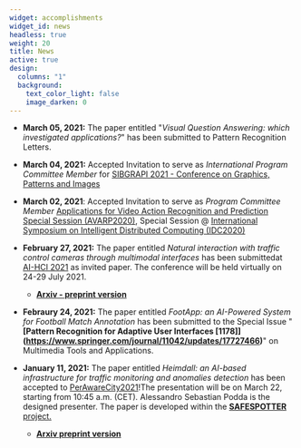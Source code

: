 ```yaml
---
widget: accomplishments
widget_id: news
headless: true
weight: 20
title: News
active: true
design:
  columns: "1"
  background:
    text_color_light: false
    image_darken: 0
---
```

* **March 05, 2021:** The paper entitled "*Visual Question Answering: which investigated applications?*" has been submitted to Pattern Recognition Letters.
* **March 04, 2021:** Accepted Invitation to serve as *International Program Committee Member* for [SIBGRAPI 2021 - Conference on Graphics, Patterns and Images](https://www.inf.ufrgs.br/sibgrapi2021/)
* **March 02, 2021**: Accepted Invitation to serve as *Program Committee Member* [Applications for Video Action Recognition and Prediction Special Session (AVARP2020)](http://idc2020.unirc.it/stAVARP.html), Special Session @ [International Symposium on Intelligent Distributed Computing (IDC2020)](http://idc2020.unirc.it)
* **February 27, 2021:** The paper entitled *Natural interaction with traffic control cameras through multimodal interfaces* has been submittedat [AI-HCI 2021](http://2021.hci.international/ai-hci) as invited paper. The conference will be held virtually on 24-29 July 2021. 

  * **[Arxiv - preprint version](http://arxiv.org/abs/2103.01518)**
* **Febraury 24, 2021:** The paper entitled *FootApp: an AI-Powered System for Football Match Annotation* has been submitted to the Special Issue "**\[Pattern Recognition for Adaptive User Interfaces [1178]](https://www.springer.com/journal/11042/updates/17727466)**" on Multimedia Tools and Applications.
* **January 11, 2021:** The paper entitled *Heimdall: an AI-based infrastructure for traffic monitoring and anomalies detection* has been accepted to [PerAwareCity2021](https://sites.google.com/view/perawarecity2021)!The presentation will be on March 22, starting from 10:45 a.m. (CET)*.* Alessandro Sebastian Podda is the designed presenter. The paper is developed within the [**SAFESPOTTER** project.](https://www.silviobarra.com/project/safespotter-ai-e-smart-cities-per-il-comune-di-monserrato/)

  * **[Arxiv preprint version](http://arxiv.org/abs/2103.01506)**